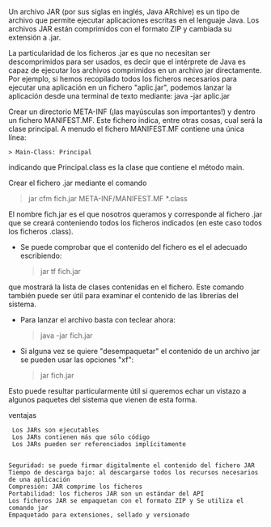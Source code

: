 Un archivo JAR (por sus siglas en inglés, Java ARchive) es un tipo de archivo que permite ejecutar aplicaciones
escritas en el lenguaje Java.
Los archivos JAR están comprimidos con el formato ZIP y cambiada su extensión a .jar.

La particularidad de los ficheros .jar es que no necesitan ser descomprimidos para ser usados,
 es decir que el intérprete de Java es capaz de ejecutar los archivos comprimidos en un archivo jar directamente. 
Por ejemplo, si hemos recopilado todos los ficheros necesarios para ejecutar una aplicación en un fichero "aplic.jar",
 podemos lanzar la aplicación desde una terminal de texto mediante:
java -jar aplic.jar


Crear un directorio META-INF (¡las mayúsculas son importantes!) y dentro un fichero MANIFEST.MF. 
Este fichero indica, entre otras cosas, cual será la clase principal. A menudo el fichero MANIFEST.MF contiene una única línea:

    > Main-Class: Principal

indicando que Principal.class es la clase que contiene el método main.

Crear el fichero .jar mediante el comando

  >  jar cfm fich.jar META-INF/MANIFEST.MF *.class
    
El nombre fich.jar es el que nosotros queramos y corresponde al fichero .jar que se creará conteniendo todos los ficheros indicados 
(en este caso todos los ficheros .class). 

* Se puede comprobar que el contenido del fichero es el el adecuado escribiendo:

   > jar tf fich.jar 
    
que mostrará la lista de clases contenidas en el fichero. Este comando también puede ser útil para examinar el contenido 
de las librerías del sistema.

* Para lanzar el archivo basta con teclear ahora:


  >  java -jar fich.jar 
    
* Si alguna vez se quiere "desempaquetar" el contenido de un archivo jar se pueden usar las opciones "xf":


   > jar fich.jar 
    
Esto puede resultar particularmente útil si queremos echar un vistazo a algunos paquetes del sistema que vienen de esta forma. 

ventajas 

	 Los JARs son ejecutables
	 Los JARs contienen más que sólo código
	 Los JARs pueden ser referenciados implícitamente
	

 	Seguridad: se puede firmar digitalmente el contenido del fichero JAR
	Tiempo de descarga bajo: al descargarse todos los recursos necesarios de una aplicación
	Compresión: JAR comprime los ficheros
	Portabilidad: los ficheros JAR son un estándar del API
	Los ficheros JAR se empaquetan con el formato ZIP y Se utiliza el comando jar
	Empaquetado para extensiones, sellado y versionado
